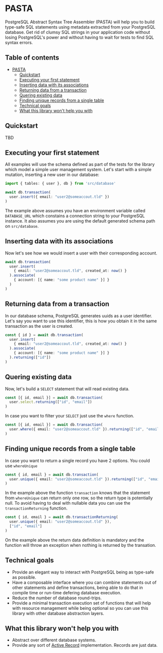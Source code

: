 # PASTA

PostgreSQL Abstract Syntax Tree Assembler (PASTA) will help you to build type-safe SQL statements using metadata extracted from your PostgreSQL database. Get rid of clumsy SQL strings in your application code without losing PostgreSQL's power and without having to wait for tests to find SQL syntax errors.

## Table of contents
- [PASTA](#pasta)
  - [Quickstart](#quickstart)
  - [Executing your first statement](#executing-your-first-statement)
  - [Inserting data with its associations](#inserting-data-with-its-associations)
  - [Returning data from a transaction](#returning-data-from-a-transaction)
  - [Quering existing data](#quering-existing-data)
  - [Finding unique records from a single table](#finding-unique-records-from-a-single-table)
  - [Technical goals](#technical-goals)
  - [What this library won't help you with](#what-this-library-wont-help-you-with)

## Quickstart

TBD

## Executing your first statement

All examples will use the schema defined as part of the tests for the library which model a simple user management system.
Let's start with a simple mutation, inserting a new user in our database:

```ts
import { tables: { user }, db } from 'src/database'

await db.transaction(
  user.insert({ email: "user2@someaccout.tld" })
)
```

The example above assumes you have an environment variable called `DATABASE_URL` which constains a connection string to your PostgreSQL instance. It also assumes you are using the default generated schema path on `src/database`.

## Inserting data with its associations

Now let's see how we would insert a user with their corresponding account.

```ts
await db.transaction(
  user.insert(
    { email: "user2@someaccout.tld", created_at: now() }
  ).associate(
    { account: [{ name: "some product name" }] }
  )
)
```

## Returning data from a transaction

In our database schema, PostgreSQL generates uuids as a user identifier.
Let's say you want to use this identifier, this is how you obtain it in the same transaction as the user is created.

```ts
const { id } = await db.transaction(
  user.insert(
    { email: "user2@someaccout.tld", created_at: now() }
  ).associate(
    { account: [{ name: "some product name" }] }
  ).returning(["id"])
)
```

## Quering existing data

Now, let's build a `SELECT` statement that will read existing data.

```ts
const [{ id, email }] = await db.transaction(
  user.select.returning(["id", "email"])
)
```

In case you want to filter your `SELECT` just use the `where` function.

```ts
const [{ id, email }] = await db.transaction(
  user.where({ email: "user2@someaccout.tld" }).returning(["id", "email"])
)
```

## Finding unique records from a single table

In case you want to return a single record you have 2 options. You could use `whereUnique`

```ts
const { id, email } = await db.transaction(
  user.unique({ email: "user2@someaccout.tld" }).returning(["id", "email"])
)
```

In the example above the function `transaction` knows that the statement from `whereUnique` can return only one row, so the return type is potentially null. To avoid having to deal with nullable data you can use the `transactionReturning` function.

```ts
const { id, email } = await db.transactionReturning(
  user.unique({ email: "user2@someaccout.tld" }),
  ["id", "email"]
)
```

On the example above the return data definition is mandatory and the function will throw an exception when nothing is returned by the transation.

## Technical goals

* Provide an elegant way to interact with PostgreSQL being as type-safe as possible.
* Have a composable interface where you can combine statements out of other statements and define transactions, being able to do that in compile time or run-time defering database execution.
* Reduce the number of database round-trips.
* Provide a minimal transaction execution set of functions that will help with resource management while being optional so you can use this library with other database abstraction layers.

## What this library won't help you with

* Abstract over different database systems.
* Provide any sort of [Active Record](https://en.wikipedia.org/wiki/Active_record_pattern) implementation. Records are just data.